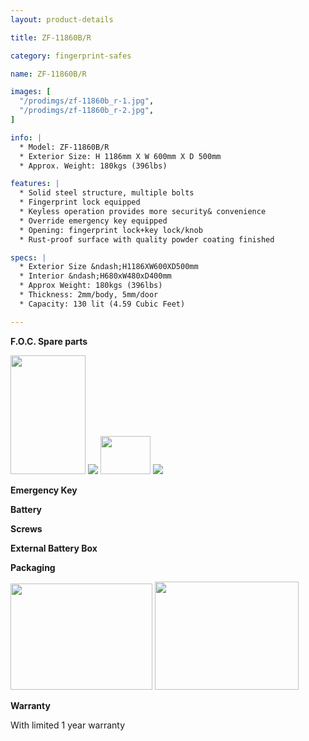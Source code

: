 ```yaml
---
layout: product-details

title: ZF-11860B/R

category: fingerprint-safes

name: ZF-11860B/R

images: [
  "/prodimgs/zf-11860b_r-1.jpg",
  "/prodimgs/zf-11860b_r-2.jpg",
]

info: |
  * Model: ZF-11860B/R
  * Exterior Size: H 1186mm X W 600mm X D 500mm
  * Approx. Weight: 180kgs (396lbs)

features: |
  * Solid steel structure, multiple bolts
  * Fingerprint lock equipped
  * Keyless operation provides more security& convenience
  * Override emergency key equipped
  * Opening: fingerprint lock+key lock/knob
  * Rust-proof surface with quality powder coating finished

specs: |
  * Exterior Size &ndash;H1186XW600XD500mm
  * Interior &ndash;H680xW480xD400mm
  * Approx Weight: 180kgs (396lbs) 
  * Thickness: 2mm/body, 5mm/door
  * Capacity: 130 lit (4.59 Cubic Feet)

---
```


**F.O.C. Spare parts**

<img alt="" src="{IMAGE_CDN}/zf-11860b_r-3.jpg" style="width: 120px; height: 190px;" />

<img src="{IMAGE_CDN}/zf-11860b_r-4.jpg" />

<img alt="" src="{IMAGE_CDN}/zf-11860b_r-5.jpg" style="width: 80px; height: 61px;" />

<img src="{IMAGE_CDN}/zf-11860b_r-6.jpg" />

**Emergency Key**

**Battery**

**Screws**

**External Battery Box**

**Packaging**

<img alt="" src="{IMAGE_CDN}/zf-11860b_r-7.jpg" style="width: 227px; height: 170px;" />

<img alt="" src="{IMAGE_CDN}/zf-11860b_r-8.jpg" style="width: 230px; height: 173px;" />

**Warranty**

With limited 1 year warranty
